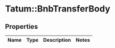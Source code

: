 # Tatum::BnbTransferBody

## Properties
Name | Type | Description | Notes
------------ | ------------- | ------------- | -------------

